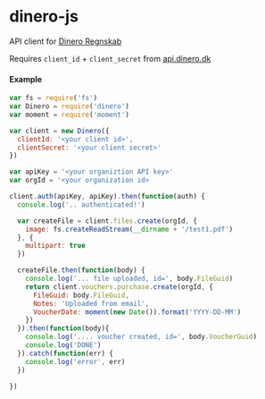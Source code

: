 # dinero-js
API client for [Dinero Regnskab](http://dinero.dk)

Requires `client_id` + `client_secret` from [api.dinero.dk](http://api.dinero.dk)

#### Example

```javascript
var fs = require('fs')
var Dinero = require('dinero')
var moment = require('moment')

var client = new Dinero({
  clientId: '<your client id>',
  clientSecret: '<your client secret>'
})

var apiKey = '<your organiztion API key>'
var orgId = '<your organization id>

client.auth(apiKey, apiKey).then(function(auth) {
  console.log('.. authenticated!')

  var createFile = client.files.create(orgId, {
    image: fs.createReadStream(__dirname + '/test1.pdf')
  }, { 
    multipart: true
  })

  createFile.then(function(body) {
    console.log('... file uploaded, id=', body.FileGuid)    
    return client.vouchers.purchase.create(orgId, {
      FileGuid: body.FileGuid,
      Notes: 'Uploaded from email',
      VoucherDate: moment(new Date()).format('YYYY-DD-MM')
    })
  }).then(function(body){
    console.log('.... voucher created, id=', body.VoucherGuid)
    console.log('DONE')
  }).catch(function(err) {
    console.log('error', err)
  })

})

```